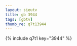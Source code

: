 ```yaml
--- 
layout: sieutv
title: gb 3944
tags: [gbtv]
thumb_re: q7t13944
---
```

{% include q7t1 key="3944" %} 
